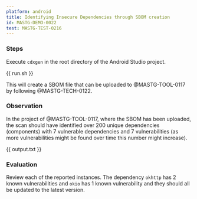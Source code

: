 ```yaml
---
platform: android
title: Identifying Insecure Dependencies through SBOM creation
id: MASTG-DEMO-0022
test: MASTG-TEST-0216
---
```


### Steps

Execute `cdxgen` in the root directory of the Android Studio project.

{{ run.sh }}

This will create a SBOM file that can be uploaded to @MASTG-TOOL-0117 by following @MASTG-TECH-0122.

### Observation

In the project of @MASTG-TOOL-0117, where the SBOM has been uploaded, the scan should have identified over 200 unique dependencies (components) with 7 vulnerable dependencies and 7 vulnerabilities (as more vulnerabilities might be found over time this number might increase).

{{ output.txt }}

### Evaluation

Review each of the reported instances. The dependency `okhttp` has 2 known vulnerabilities and `okio` has 1 known vulnerability and they should all be updated to the latest version.
